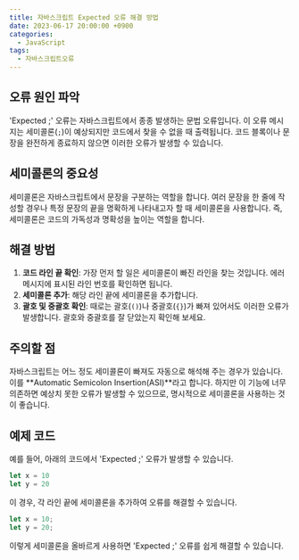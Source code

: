 ```yaml
---
title: 자바스크립트 Expected 오류 해결 방법
date: 2023-06-17 20:00:00 +0900
categories:
  - JavaScript
tags:
  - 자바스크립트오류
---
```


## 오류 원인 파악

'Expected ;' 오류는 자바스크립트에서 종종 발생하는 문법 오류입니다. 이 오류 메시지는 세미콜론(`;`)이 예상되지만 코드에서 찾을 수 없을 때 출력됩니다. 코드 블록이나 문장을 완전하게 종료하지 않으면 이러한 오류가 발생할 수 있습니다.

## 세미콜론의 중요성

세미콜론은 자바스크립트에서 문장을 구분하는 역할을 합니다. 여러 문장을 한 줄에 작성할 경우나 특정 문장의 끝을 명확하게 나타내고자 할 때 세미콜론을 사용합니다. 즉, 세미콜론은 코드의 가독성과 명확성을 높이는 역할을 합니다.

## 해결 방법

1. **코드 라인 끝 확인**: 가장 먼저 할 일은 세미콜론이 빠진 라인을 찾는 것입니다. 에러 메시지에 표시된 라인 번호를 확인하면 됩니다.
2. **세미콜론 추가**: 해당 라인 끝에 세미콜론을 추가합니다.
3. **괄호 및 중괄호 확인**: 때로는 괄호(`()`)나 중괄호(`{}`)가 빠져 있어서도 이러한 오류가 발생합니다. 괄호와 중괄호를 잘 닫았는지 확인해 보세요.

## 주의할 점

자바스크립트는 어느 정도 세미콜론이 빠져도 자동으로 해석해 주는 경우가 있습니다. 이를 **Automatic Semicolon Insertion(ASI)**라고 합니다. 하지만 이 기능에 너무 의존하면 예상치 못한 오류가 발생할 수 있으므로, 명시적으로 세미콜론을 사용하는 것이 좋습니다.

## 예제 코드

예를 들어, 아래의 코드에서 'Expected ;' 오류가 발생할 수 있습니다.

```javascript
let x = 10
let y = 20
```

이 경우, 각 라인 끝에 세미콜론을 추가하여 오류를 해결할 수 있습니다.

```javascript
let x = 10;
let y = 20;
```

이렇게 세미콜론을 올바르게 사용하면 'Expected ;' 오류를 쉽게 해결할 수 있습니다.